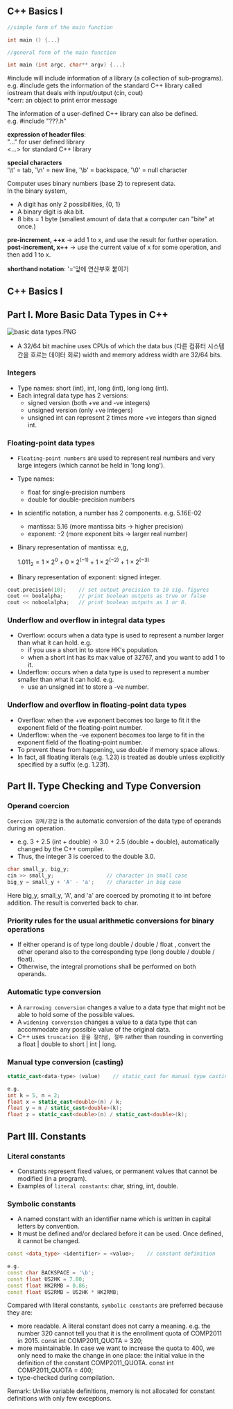 ## **C++ Basics I**

```cpp
//simple form of the main function

int main () {...}
```

```cpp
//general form of the main function

int main (int argc, char** argv) {...}
```

#include will include information of a library (a collection of sub-programs).  
e.g. #include <iostream> gets the information of the standard C++ library called iostream that deals with input/output (cin, cout)  
*cerr: an object to print error message

The information of a user-defined C++ library can also be defined.  
e.g. #include "???.h"

**expression of header files**:  
"..." for user defined library  
<...> for standard C++ library

**special characters**  
'\t' =  tab, '\n' = new line, '\b' = backspace, '\0' = null character

Computer uses binary numbers (base 2) to represent data.  
In the binary system,
- A digit has only 2 possibilities, {0, 1}
- A binary digit is aka bit.
- 8 bits = 1 byte (smallest amount of data that a computer can "bite" at once.)

**pre-increment, ++x** → add 1 to x, and use the result for further operation.  
**post-increment, x++** → use the current value of x for some operation, and then add 1 to x.

**shorthand notation**: '='앞에 연산부호 붙이기

## **C++ Basics I**
  
## Part I. More Basic Data Types in C++

![basic data types.PNG](https://s3-us-west-2.amazonaws.com/secure.notion-static.com/26729aba-0ac8-4ca8-9810-d8c89ade5459/basic_data_types.png)

- A 32/64 bit machine uses CPUs of which the data bus (다른 컴퓨터 시스템 간을 흐르는 데이터 회로) width and memory address width are 32/64 bits.

### Integers

- Type names: short (int), int, long (int), long long (int).
- Each integral data type has 2 versions:
    - signed version (both +ve and -ve integers)
    - unsigned version (only +ve integers)
    - unsigned int can represent 2 times more +ve integers than signed int.

### Floating-point data types

- `Floating-point numbers` are used to represent real numbers and very large integers (which cannot be held in 'long long').
- Type names:
    - float for single-precision numbers
    - double for double-precision numbers
- In scientific notation, a number has 2 components. e.g. 5.16E-02
    - mantissa: 5.16 (more mantissa bits → higher precision)
    - exponent: -2 (more exponent bits → larger real number)
- Binary representation of mantissa: e,g,
    
    $1.011_2 = 1\times 2^0 + 0\times 2^(-1) + 1\times 2^(-2) + 1\times 2^(-3)$
    
- Binary representation of exponent: signed integer.

```cpp
cout.precision(10);    // set output precision to 10 sig. figures
cout << boolalpha;     // print boolean outputs as true or false
cout << noboolalpha;   // print boolean outputs as 1 or 0.
```

### Underflow and overflow in integral data types

- Overflow: occurs when a data type is used to represent a number larger than what it can hold. e.g.
    - if you use a short int to store HK's population.
    - when a short int has its max value of 32767, and you want to add 1 to it.
- Underflow: occurs when a data type is used to represent a number smaller than what it can hold. e.g.
    - use an unsigned int to store a -ve number.

### Underflow and overflow in floating-point data types

- Overflow: when the +ve exponent becomes too large to fit it the exponent field of the floating-point number.
- Underflow: when the -ve exponent becomes too large to fit in the exponent field of the floating-point number.
- To prevent these from happening, use double if memory space allows.
- In fact, all floating literals (e.g. 1.23) is treated as double unless explicitly specified by a suffix (e.g. 1.23f).

## Part II. Type Checking and Type Conversion

### Operand coercion

`Coercion 강제/강압` is the automatic conversion of the data type of operands during an operation. 

- e.g. 3 + 2.5 (int + double) → 3.0 + 2.5 (double + double), automatically changed by the C++ compiler.
- Thus, the integer 3 is coerced to the double 3.0.

```cpp
char small_y, big_y;
cin >> small_y;                 // character in small case
big_y = small_y + 'A' - 'a';    // character in big case
```

Here big_y, small_y, 'A', and 'a' are coerced by promoting it to int before addition. The result is converted back to char.

### Priority rules for the usual arithmetic conversions for binary operations

- If either operand is of type long double / double / float , convert the other operand also to the corresponding type (long double / double / float).
- Otherwise, the integral promotions shall be performed on both operands.

### Automatic type conversion

- A `narrowing conversion` changes a value to a data type that might not be able to hold some of the possible values.
- A `widening conversion` changes a value to a data type that can accommodate any possible value of the original data.
- C++ uses `truncation 끝을 잘라냄, 절두` rather than rounding in converting a float | double to short | int | long.

### Manual type conversion (casting)

```cpp
static_cast<data-type> (value)    // static_cast for manual type casting

e.g.
int k = 5, n = 2;
float x = static_cast<double>(n) / k;
float y = n / static_cast<double>(k);
float z = static_cast<double>(n) / static_cast<double>(k);
```

## Part III. Constants

### Literal constants

- Constants represent fixed values, or permanent values that cannot be modified (in a program).
- Examples of `literal constants`: char, string, int, double.

### Symbolic constants

- A named constant with an identifier name which is written in capital letters by convention.
- It must be defined and/or declared before it can be used. Once defined, it cannot be changed.

```cpp
const <data_type> <identifier> = <value>;    // constant definition

e.g.
const char BACKSPACE = '\b';
const float US2HK = 7.80;
const float HK2RMB = 0.86;
const float US2RMB = US2HK * HK2RMB;
```

Compared with literal constants, `symbolic constants` are preferred because they are:

- more readable. A literal constant does not carry a meaning.
e.g. the number 320 cannot tell you that it is the enrollment  quota of COMP2011 in 2015.
const int COMP2011_QUOTA = 320;
- more maintainable. In case we want to increase the quota to 400, we only need to make the change in one place: the initial value in the definition of the constant COMP2011_QUOTA.
const int COMP2011_QUOTA = 400;
- type-checked during compilation.

Remark: Unlike variable definitions, memory is not allocated for constant definitions with only few exceptions.
